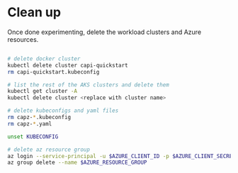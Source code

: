 # Clean up

Once done experimenting, delete the workload clusters and Azure resources.

```bash

# delete docker cluster
kubectl delete cluster capi-quickstart
rm capi-quickstart.kubeconfig

# list the rest of the AKS clusters and delete them
kubectl get cluster -A
kubectl delete cluster <replace with cluster name>

# delete kubeconfigs and yaml files
rm capz-*.kubeconfig
rm capz-*.yaml

unset KUBECONFIG

# delete az resource group
az login --service-principal -u $AZURE_CLIENT_ID -p $AZURE_CLIENT_SECRET --tenant $AZURE_TENANT_ID
az group delete --name $AZURE_RESOURCE_GROUP

```
